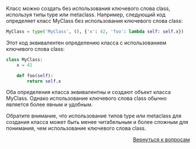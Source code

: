 Kласс можно создать без использования ключевого слова class, используя типы type или metaclass. Например, следующий код
определяет класс MyClass без использования ключевого слова class:

```python
MyClass = type('MyClass', (), {'x': 42, 'foo': lambda self: self.x})
```

Этот код эквивалентен определению класса с использованием ключевого слова class:

```python
class MyClass:
    x = 42

    def foo(self):
        return self.x
```

Оба определения класса эквивалентны и создают объект класса MyClass. Однако использование ключевого слова class обычно
является более явным и удобным.

Обратите внимание, что использование типов type или metaclass для создания класса может быть менее читабельным и более
сложным для понимания, чем использование ключевого слова class.

<div align="right">

[Вернуться к вопросам](../Вопросы.md)

</div>
